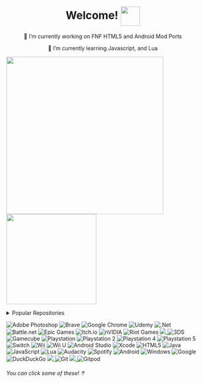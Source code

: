 <h1 align="center"> Welcome! <img align="center" src="https://media.giphy.com/media/hvRJCLFzcasrR4ia7z/giphy.gif" width="50px"></h1>

<p align="center"> 🔭 I’m currently working on FNF HTML5 and Android Mod Ports</p>

<p align="center"> 🌱 I’m currently learning Javascript, and Lua</p>

<img width="410px" src="https://github-readme-stats.vercel.app/api?username=SuperTeamXP&theme=radical&show_icons=true"><img width="235px" src="https://github-readme-stats.vercel.app/api/top-langs/?username=SuperTeamXP">

<details>
<summary>Popular Repositories</summary>
<br>
<a href="https://github.com/SuperTeamXP/FNF-DUSTTALE-High-End-Device">
  <img align="center" src="https://github-readme-stats.vercel.app/api/pin/?username=SuperTeamXP&repo=FNF-DUSTTALE-High-End-Device&theme=radical" /> </a> <a href="https://github.com/SuperTeamXP/FNF-DUSTTALE-Low-End-Device">
  <img align="center" src="https://github-readme-stats.vercel.app/api/pin/?username=SuperTeamXP&repo=FNF-DUSTTALE-Low-End-Device&theme=radical" /> </a>
<a href="https://github.com/SuperTeamXP/FNF-DUSTTALE-Web-Potato-Device">
  <img align="center" src="https://github-readme-stats.vercel.app/api/pin/?username=SuperTeamXP&repo=FNF-DUSTTALE-Web-Potato-Device&theme=radical" /> </a> <a href="https://github.com/SuperTeamXP/FNF-VS-Shaggy">
  <img align="center" src="https://github-readme-stats.vercel.app/api/pin/?username=SuperTeamXP&repo=FNF-VS-Shaggy&theme=radical" /> </a>
</details>

![Adobe Photoshop](https://img.shields.io/badge/adobe%20photoshop-%2331A8FF.svg?style=for-the-badge&logo=adobe%20photoshop&logoColor=white)
![Brave](https://img.shields.io/badge/Brave-FB542B?style=for-the-badge&logo=Brave&logoColor=white)
![Google Chrome](https://img.shields.io/badge/Google%20Chrome-4285F4?style=for-the-badge&logo=GoogleChrome&logoColor=white)
![Udemy](https://img.shields.io/badge/Udemy-A435F0?style=for-the-badge&logo=Udemy&logoColor=white)
![.Net](https://img.shields.io/badge/.NET-5C2D91?style=for-the-badge&logo=.net&logoColor=white)
![Battle.net](https://img.shields.io/badge/battle.net-%2300AEFF.svg?style=for-the-badge&logo=battle.net&logoColor=white)
![Epic Games](https://img.shields.io/badge/epic_games-%23313131.svg?style=for-the-badge&logo=epicgames&logoColor=white)
![Itch.io](https://img.shields.io/badge/Itch-%23FF0B34.svg?style=for-the-badge&logo=Itch.io&logoColor=white)
![nVIDIA](https://img.shields.io/badge/nVIDIA-%2376B900.svg?style=for-the-badge&logo=nVIDIA&logoColor=white)
![Riot Games](https://img.shields.io/badge/riotgames-D32936.svg?style=for-the-badge&logo=riotgames&logoColor=white)
<a href="https://steamcommunity.com/profiles/76561199000996373/"/> <img src="https://img.shields.io/badge/steam-%23000000.svg?style=for-the-badge&logo=steam&logoColor=white" /> <a/>
![3DS](https://img.shields.io/badge/3DS-D12228?style=for-the-badge&logo=nintendo-3ds&logoColor=white)
![Gamecube](https://img.shields.io/badge/Gamecube-6A5FBB?style=for-the-badge&logo=nintendo-gamecube&logoColor=white)
![Playstation](https://img.shields.io/badge/Playstation-003791?style=for-the-badge&logo=playstation&logoColor=white)
![Playstation 2](https://img.shields.io/badge/Playstation%202-003791?style=for-the-badge&logo=playstation-2&logoColor=white)
![Playstation 4](https://img.shields.io/badge/Playstation%204-003791?style=for-the-badge&logo=playstation-4&logoColor=white)
![Playstation 5](https://img.shields.io/badge/Playstation%205-003791?style=for-the-badge&logo=playstation-5&logoColor=white)
![Switch](https://img.shields.io/badge/Switch-E60012?style=for-the-badge&logo=nintendo-switch&logoColor=white)
![Wii](https://img.shields.io/badge/Wii-8B8B8B?style=for-the-badge&logo=wii&logoColor=white)
![Wii U](https://img.shields.io/badge/Wii%20U-8B8B8B?style=for-the-badge&logo=wiiu&logoColor=white)
![Android Studio](https://img.shields.io/badge/Android%20Studio-3DDC84.svg?style=for-the-badge&logo=android-studio&logoColor=white)
![Xcode](https://img.shields.io/badge/Xcode-007ACC?style=for-the-badge&logo=Xcode&logoColor=white)
![HTML5](https://img.shields.io/badge/html5-%23E34F26.svg?style=for-the-badge&logo=html5&logoColor=white)
![Java](https://img.shields.io/badge/java-%23ED8B00.svg?style=for-the-badge&logo=java&logoColor=white)
![JavaScript](https://img.shields.io/badge/javascript-%23323330.svg?style=for-the-badge&logo=javascript&logoColor=%23F7DF1E)
![Lua](https://img.shields.io/badge/lua-%232C2D72.svg?style=for-the-badge&logo=lua&logoColor=white)
![Audacity](https://img.shields.io/badge/Audacity-0000CC?style=for-the-badge&logo=audacity&logoColor=white)
![Spotify](https://img.shields.io/badge/Spotify-1ED760?style=for-the-badge&logo=spotify&logoColor=white)
![Android](https://img.shields.io/badge/Android-3DDC84?style=for-the-badge&logo=android&logoColor=white)
![Windows](https://img.shields.io/badge/Windows-0078D6?style=for-the-badge&logo=windows&logoColor=white)
![Google](https://img.shields.io/badge/google-4285F4?style=for-the-badge&logo=google&logoColor=white)
![DuckDuckGo](https://img.shields.io/badge/DuckDuckGo-DE5833?style=for-the-badge&logo=DuckDuckGo&logoColor=white)
<a href="https://discordapp.com/users/525878489002278940"> <img src="https://img.shields.io/badge/Discord-%237289DA.svg?style=for-the-badge&logo=discord&logoColor=white" /> </a>
![Git](https://img.shields.io/badge/git-%23F05033.svg?style=for-the-badge&logo=git&logoColor=white)
<a href="https://github.com/SuperTeamXP"> <img src="https://img.shields.io/badge/github-%23121011.svg?style=for-the-badge&logo=github&logoColor=white" /> </a>
![Gitpod](https://img.shields.io/badge/gitpod-f06611.svg?style=for-the-badge&logo=gitpod&logoColor=white)
###### You can click some of these! ↑
